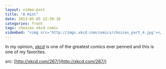 ```yaml
---
layout: video-post
title: "A Hint"
date: 2013-05-05 12:39:18
categories: front
tags: choices xkcd comic
vidembed: "<img src='http://imgs.xkcd.com/comics/choices_part_4.jpg'></img>"
---
```


In my opinion, [xkcd][] is one of the greatest comics ever penned and this is one of my favorites. 

src: [http://xkcd.com/267/](http://xkcd.com/267/)


[xkcd]: http://xkcd.com/
